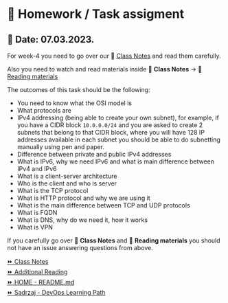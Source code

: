# 📝 Homework / Task assigment      
## 📅 Date: 07.03.2023.      

For week-4 you need to go over our 📝 [Class Notes](https://github.com/allops-solutions/devops-aws-mentorship-program/blob/main/devops-mentorship-program/03-march/week-4-070323/00-class-notes.md#-class-notes) and read them carefully. 

Also you need to watch and read materials inside 📝 **Class Notes** -> 📖 [Reading materials](https://github.com/allops-solutions/devops-aws-mentorship-program/blob/main/devops-mentorship-program/03-march/week-4-070323/00-class-notes.md#-reading-materials)

The outcomes of this task should be the following:
- You need to know what the OSI model is
- What protocols are
- IPv4 addressing (being able to create your own subnet), for example, if you have a CIDR block `10.0.0.0/24` and you are asked to create 2 subnets that belong to that CIDR block, where you will have 128 IP addresses available in each subnet you should be able to do subnetting manually using pen and paper. 
- Difference between private and public IPv4 addresses
- What is IPv6, why we need IPv6 and what is main difference between IPv4 and IPv6
- What is a client-server architecture
- Who is the client and who is server
- What is the TCP protocol
- What is HTTP protocol and why we are using it
- What is the main difference between TCP and UDP protocols
- What is FQDN
- What is DNS, why do we need it, how it works
- What is VPN

If you carefully go over  📝 **Class Notes** and 📖 **Reading materials** you should not have an issue answering questions from above.

[:fast_forward: Class Notes](/devops-mentorship-program/03-march/week-4-070323/00-class-notes.md)  
[:fast_forward: Additional Reading](/devops-mentorship-program/03-march/week-4-070323/02-additional-reading.md)   
[:fast_forward: HOME - README.md](../../../README.md)  
[:fast_forward: Sadrzaj - DevOps Learning Path](../../../table-of-contents.md)  
